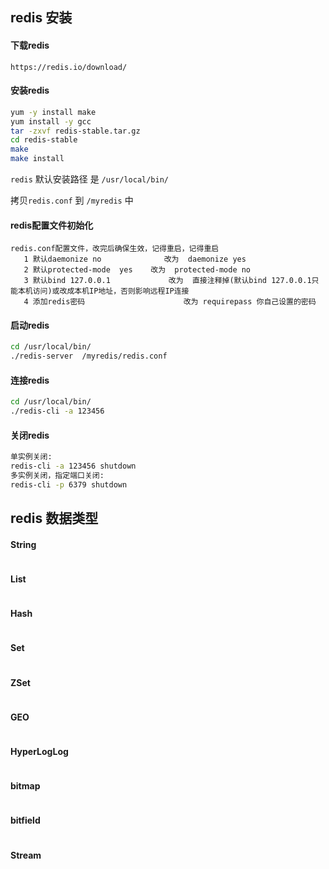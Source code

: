 ## redis 安装

#### 下载redis

```http
https://redis.io/download/
```

#### 安装redis

```sh
yum -y install make
yum install -y gcc
tar -zxvf redis-stable.tar.gz
cd redis-stable
make
make install
```

`redis` 默认安装路径 是 `/usr/local/bin/`

拷贝`redis.conf` 到 `/myredis` 中

#### redis配置文件初始化

```
redis.conf配置文件，改完后确保生效，记得重启，记得重启
   1 默认daemonize no              改为  daemonize yes
   2 默认protected-mode  yes    改为  protected-mode no
   3 默认bind 127.0.0.1             改为  直接注释掉(默认bind 127.0.0.1只能本机访问)或改成本机IP地址，否则影响远程IP连接
   4 添加redis密码                      改为 requirepass 你自己设置的密码
```

#### 启动redis

```sh
cd /usr/local/bin/
./redis-server  /myredis/redis.conf
```

#### 连接redis

```sh
cd /usr/local/bin/
./redis-cli -a 123456
```

#### 关闭redis

```sh
单实例关闭:
redis-cli -a 123456 shutdown
多实例关闭，指定端口关闭:
redis-cli -p 6379 shutdown
```

## redis 数据类型

#### String

```sh
```

#### List

```sh
```

#### Hash

```sh
```

#### Set

```sh
```

#### ZSet

```sh
```

#### GEO

```sh
```

#### HyperLogLog

```sh
```

#### bitmap

```sh
```

#### bitfield

```sh
```

#### Stream

```sh
```


